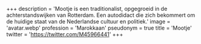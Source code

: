 +++
description = 'Mootje is een traditionalist, opgegroeid in de achterstandswijken van Rotterdam. Een autodidact die zich bekommert om de huidige staat van de Nederlandse cultuur en politiek.'
image = 'avatar.webp'
profession = 'Marokkaan'
pseudonym = true
title = 'Mootje'
twitter = 'https://twitter.com/M45966441'
+++
